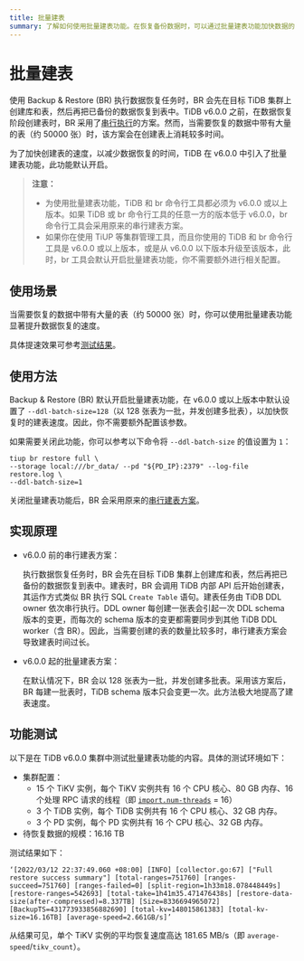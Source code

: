 ```yaml
---
title: 批量建表
summary: 了解如何使用批量建表功能。在恢复备份数据时，可以通过批量建表功能加快数据的恢复速度。
---
```


# 批量建表

使用 Backup & Restore (BR) 执行数据恢复任务时，BR 会先在目标 TiDB 集群上创建库和表，然后再把已备份的数据恢复到表中。TiDB v6.0.0 之前，在数据恢复阶段创建表时，BR 采用了[串行执行](#实现原理)的方案。然而，当需要恢复的数据中带有大量的表（约 50000 张）时，该方案会在创建表上消耗较多时间。

为了加快创建表的速度，以减少数据恢复的时间，TiDB 在 v6.0.0 中引入了批量建表功能，此功能默认开启。

> **注意：**
>
> - 为使用批量建表功能，TiDB 和 br 命令行工具都必须为 v6.0.0 或以上版本。如果 TiDB 或 br 命令行工具的任意一方的版本低于 v6.0.0，br 命令行工具会采用原来的串行建表方案。
> - 如果你在使用 TiUP 等集群管理工具，而且你使用的 TiDB 和 br 命令行工具是 v6.0.0 或以上版本，或是从 v6.0.0 以下版本升级至该版本，此时，br 工具会默认开启批量建表功能，你不需要额外进行相关配置。

## 使用场景

当需要恢复的数据中带有大量的表（约 50000 张）时，你可以使用批量建表功能显著提升数据恢复的速度。

具体提速效果可参考[测试结果](#功能测试)。

## 使用方法

Backup & Restore (BR) 默认开启批量建表功能，在 v6.0.0 或以上版本中默认设置了 `--ddl-batch-size=128`（以 128 张表为一批，并发创建多批表），以加快恢复时的建表速度。因此，你不需要额外配置该参数。

如果需要关闭此功能，你可以参考以下命令将 `--ddl-batch-size` 的值设置为 `1`：

```shell
tiup br restore full \
--storage local:///br_data/ --pd "${PD_IP}:2379" --log-file restore.log \
--ddl-batch-size=1
```

关闭批量建表功能后，BR 会采用原来的[串行建表方案](#实现原理)。

## 实现原理

- v6.0.0 前的串行建表方案：

    执行数据恢复任务时，BR 会先在目标 TiDB 集群上创建库和表，然后再把已备份的数据恢复到表中。建表时，BR 会调用 TiDB 内部 API 后开始创建表，其运作方式类似 BR 执行 SQL `Create Table` 语句。建表任务由 TiDB DDL owner 依次串行执行。DDL owner 每创建一张表会引起一次 DDL schema 版本的变更，而每次的 schema 版本的变更都需要同步到其他 TiDB DDL worker（含 BR）。因此，当需要创建的表的数量比较多时，串行建表方案会导致建表时间过长。

- v6.0.0 起的批量建表方案：

    在默认情况下，BR 会以 128 张表为一批，并发创建多批表。采用该方案后，BR 每建一批表时，TiDB schema 版本只会变更一次。此方法极大地提高了建表速度。

## 功能测试

以下是在 TiDB v6.0.0 集群中测试批量建表功能的内容。具体的测试环境如下：

- 集群配置：
    - 15 个 TiKV 实例，每个 TiKV 实例共有 16 个 CPU 核心、80 GB 内存、16 个处理 RPC 请求的线程（即 [`import.num-threads`](/tikv-configuration-file.md#num-threads) = 16）
    - 3 个 TiDB 实例，每个 TiDB 实例共有 16 个 CPU 核心、32 GB 内存。
    - 3 个 PD 实例，每个 PD 实例共有 16 个 CPU 核心、32 GB 内存。
- 待恢复数据的规模：16.16 TB

测试结果如下：

```
‘[2022/03/12 22:37:49.060 +08:00] [INFO] [collector.go:67] ["Full restore success summary"] [total-ranges=751760] [ranges-succeed=751760] [ranges-failed=0] [split-region=1h33m18.078448449s] [restore-ranges=542693] [total-take=1h41m35.471476438s] [restore-data-size(after-compressed)=8.337TB] [Size=8336694965072] [BackupTS=431773933856882690] [total-kv=148015861383] [total-kv-size=16.16TB] [average-speed=2.661GB/s]’
```

从结果可见，单个 TiKV 实例的平均恢复速度高达 181.65 MB/s（即 `average-speed`/`tikv_count`）。

